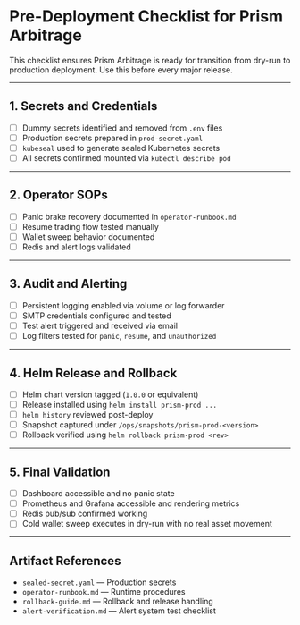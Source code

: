 
# Pre-Deployment Checklist for Prism Arbitrage

This checklist ensures Prism Arbitrage is ready for transition from dry-run to production deployment. Use this before every major release.

---

## 1. Secrets and Credentials

* [ ] Dummy secrets identified and removed from `.env` files
* [ ] Production secrets prepared in `prod-secret.yaml`
* [ ] `kubeseal` used to generate sealed Kubernetes secrets
* [ ] All secrets confirmed mounted via `kubectl describe pod`

---

## 2. Operator SOPs

* [ ] Panic brake recovery documented in `operator-runbook.md`
* [ ] Resume trading flow tested manually
* [ ] Wallet sweep behavior documented
* [ ] Redis and alert logs validated

---

## 3. Audit and Alerting

* [ ] Persistent logging enabled via volume or log forwarder
* [ ] SMTP credentials configured and tested
* [ ] Test alert triggered and received via email
* [ ] Log filters tested for `panic`, `resume`, and `unauthorized`

---

## 4. Helm Release and Rollback

* [ ] Helm chart version tagged (`1.0.0` or equivalent)
* [ ] Release installed using `helm install prism-prod ...`
* [ ] `helm history` reviewed post-deploy
* [ ] Snapshot captured under `/ops/snapshots/prism-prod-<version>`
* [ ] Rollback verified using `helm rollback prism-prod <rev>`

---

## 5. Final Validation

* [ ] Dashboard accessible and no panic state
* [ ] Prometheus and Grafana accessible and rendering metrics
* [ ] Redis pub/sub confirmed working
* [ ] Cold wallet sweep executes in dry-run with no real asset movement

---

## Artifact References

* `sealed-secret.yaml` — Production secrets
* `operator-runbook.md` — Runtime procedures
* `rollback-guide.md` — Rollback and release handling
* `alert-verification.md` — Alert system test checklist
